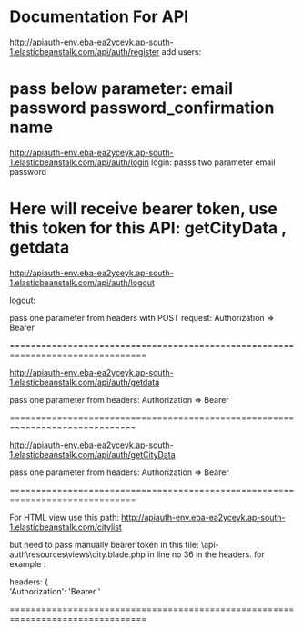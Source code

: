 Documentation For API
========================


http://apiauth-env.eba-ea2yceyk.ap-south-1.elasticbeanstalk.com/api/auth/register
add users:

pass below parameter:
    email   
    password
    password_confirmation
    name
=======================================================================

http://apiauth-env.eba-ea2yceyk.ap-south-1.elasticbeanstalk.com/api/auth/login
login:
    passs two parameter 
    email
    password

Here will receive bearer token, use this token for this API: getCityData , getdata
 ===========================================================================

http://apiauth-env.eba-ea2yceyk.ap-south-1.elasticbeanstalk.com/api/auth/logout

logout:

pass one parameter from headers with POST request:
    Authorization => Bearer <token>


 ================================================================================

http://apiauth-env.eba-ea2yceyk.ap-south-1.elasticbeanstalk.com/api/auth/getdata

pass one parameter from headers:
    Authorization => Bearer <token>

==============================================================================

http://apiauth-env.eba-ea2yceyk.ap-south-1.elasticbeanstalk.com/api/auth/getCityData

pass one parameter from headers:
    Authorization => Bearer <token>

==============================================================================

For HTML view use this path: http://apiauth-env.eba-ea2yceyk.ap-south-1.elasticbeanstalk.com/citylist 


but need to pass manually bearer token in this file: \api-auth\resources\views\city.blade.php
in line no 36 in the headers.
for example : 

headers: {                               
                'Authorization': 'Bearer <token>'
                
================================================================================